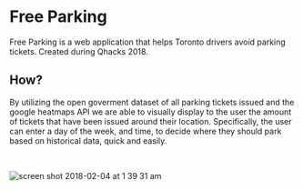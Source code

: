 # Free Parking

Free Parking is a web application that helps Toronto drivers avoid parking tickets. Created during Qhacks 2018.

## How?

By utilizing the open goverment dataset of all parking tickets issued and the google heatmaps API we are able to visually display to the user the amount of tickets that have been issued around their location. Specifically, the user can enter a day of the week, and time, to decide where they should park based on historical data, quick and easily.

&nbsp;

![screen shot 2018-02-04 at 1 39 31 am](https://user-images.githubusercontent.com/12948431/35774947-4eaa0ed2-094c-11e8-9f4e-9262507329fd.png)
